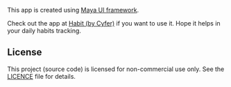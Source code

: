 This app is created using [Maya UI framework](https://github.com/cyftec/maya-ui).


Check out the app at [Habit (by Cyfer)](https://habits.cyfer.tech) if you want to use it. Hope it helps in your daily habits tracking.

## License

This project (source code) is licensed for non-commercial use only. See the [LICENCE](./LICENCE) file for details.
